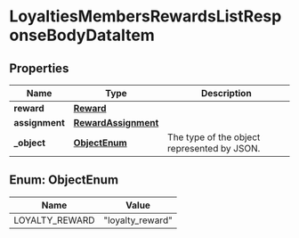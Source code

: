 

# LoyaltiesMembersRewardsListResponseBodyDataItem


## Properties

| Name | Type | Description |
|------------ | ------------- | ------------- |
|**reward** | [**Reward**](Reward.md) |  |
|**assignment** | [**RewardAssignment**](RewardAssignment.md) |  |
|**_object** | [**ObjectEnum**](#ObjectEnum) | The type of the object represented by JSON. |



## Enum: ObjectEnum

| Name | Value |
|---- | -----|
| LOYALTY_REWARD | &quot;loyalty_reward&quot; |




